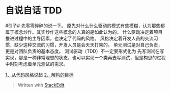 自说自话 TDD
========================
#引子#
先零零碎碎的说一下。
原先对什么什么驱动的模式有些模糊，认为那些都属于概念炒作。其实炒作这些概念的人真的是如此认为的。
什么驱动决定着项目推进过程中的主导因素，也决定了代码的风格。
风格决定着开发人员的交流习惯，缺少这种交流的习惯，开发人员是会天天打架的。
单元测试是对自己负责，更是对团队负责的基本态度。
测试驱动（TDD）不一定要形式化为 先写测试在写实现，那是一种非常理想的状态，也可以实现一个类再去写测试，但是构思的过程中时刻考虑着单元测试的需求。



[1、从代码风格说起](%E8%87%AA%E8%AF%B4%E8%87%AA%E8%AF%9DTDD/1.%20%E4%BB%8E%E4%BB%A3%E7%A0%81%E9%A3%8E%E6%A0%BC%E8%AF%B4%E8%B5%B7.md)
[2、解构的目标](2.解构的目标.md)
> Written with [StackEdit](https://stackedit.io/).